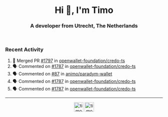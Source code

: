<h1 align="center">Hi 👋, I'm Timo</h1>
<h3 align="center">A developer from Utrecht, The Netherlands</h3>
<br/>
<!-- https://github.com/rahuldkjain/github-profile-readme-generator --!>

<!--  <p align="left"><img src="https://github-readme-stats.vercel.app/api?username=timoglastra&show_icons=true&count_private=true&" alt="timoglastra" /></p> --!>

<!--
Github language stats
<p align="left"><img src="https://github-readme-stats.vercel.app/api/top-langs/?username=timoglastra&layout=compact" alt="timoglastra" /><p>
-->

<!-- Codestats language stats -->
<!-- <p align="left"><img src="https://codestats-readme.vercel.app/api/top-langs/?username=timoglastra&layout=compact&language_count=12" alt="timoglastra" /><p>    --!>
  
<h3>Recent Activity</h3>

<!--START_SECTION:activity-->
1. 🎉 Merged PR [#1797](https://github.com/openwallet-foundation/credo-ts/pull/1797) in [openwallet-foundation/credo-ts](https://github.com/openwallet-foundation/credo-ts)
2. 🗣 Commented on [#1787](https://github.com/openwallet-foundation/credo-ts/pull/1787#issuecomment-2004051878) in [openwallet-foundation/credo-ts](https://github.com/openwallet-foundation/credo-ts)
3. 🗣 Commented on [#87](https://github.com/animo/paradym-wallet/pull/87#issuecomment-2003709380) in [animo/paradym-wallet](https://github.com/animo/paradym-wallet)
4. 🗣 Commented on [#1787](https://github.com/openwallet-foundation/credo-ts/pull/1787#issuecomment-2003664182) in [openwallet-foundation/credo-ts](https://github.com/openwallet-foundation/credo-ts)
5. 🗣 Commented on [#1787](https://github.com/openwallet-foundation/credo-ts/pull/1787#issuecomment-2003663498) in [openwallet-foundation/credo-ts](https://github.com/openwallet-foundation/credo-ts)
<!--END_SECTION:activity-->

---

<p align="center">
<a href="https://twitter.com/timoglastra" target="blank"><img align="center" src="https://cdn.jsdelivr.net/npm/simple-icons@3.0.1/icons/twitter.svg" alt="timoglastra" height="30" width="30" /></a>
<a href="https://linkedin.com/in/timoglastra" target="blank"><img align="center" src="https://cdn.jsdelivr.net/npm/simple-icons@3.0.1/icons/linkedin.svg" alt="timoglastra" height="30" width="30" /></a>
</p>



